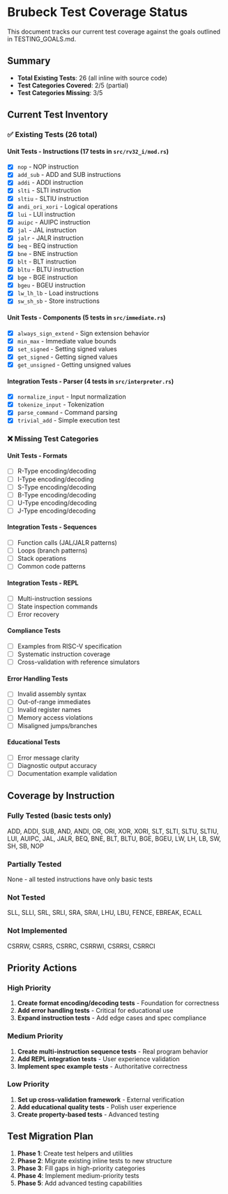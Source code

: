 # Brubeck Test Coverage Status

This document tracks our current test coverage against the goals outlined in TESTING_GOALS.md.

## Summary
- **Total Existing Tests**: 26 (all inline with source code)
- **Test Categories Covered**: 2/5 (partial)
- **Test Categories Missing**: 3/5

## Current Test Inventory

### ✅ Existing Tests (26 total)

#### Unit Tests - Instructions (17 tests in `src/rv32_i/mod.rs`)
- [x] `nop` - NOP instruction
- [x] `add_sub` - ADD and SUB instructions
- [x] `addi` - ADDI instruction
- [x] `slti` - SLTI instruction
- [x] `sltiu` - SLTIU instruction
- [x] `andi_ori_xori` - Logical operations
- [x] `lui` - LUI instruction
- [x] `auipc` - AUIPC instruction
- [x] `jal` - JAL instruction
- [x] `jalr` - JALR instruction
- [x] `beq` - BEQ instruction
- [x] `bne` - BNE instruction
- [x] `blt` - BLT instruction
- [x] `bltu` - BLTU instruction
- [x] `bge` - BGE instruction
- [x] `bgeu` - BGEU instruction
- [x] `lw_lh_lb` - Load instructions
- [x] `sw_sh_sb` - Store instructions

#### Unit Tests - Components (5 tests in `src/immediate.rs`)
- [x] `always_sign_extend` - Sign extension behavior
- [x] `min_max` - Immediate value bounds
- [x] `set_signed` - Setting signed values
- [x] `get_signed` - Getting signed values
- [x] `get_unsigned` - Getting unsigned values

#### Integration Tests - Parser (4 tests in `src/interpreter.rs`)
- [x] `normalize_input` - Input normalization
- [x] `tokenize_input` - Tokenization
- [x] `parse_command` - Command parsing
- [x] `trivial_add` - Simple execution test

### ❌ Missing Test Categories

#### Unit Tests - Formats
- [ ] R-Type encoding/decoding
- [ ] I-Type encoding/decoding
- [ ] S-Type encoding/decoding
- [ ] B-Type encoding/decoding
- [ ] U-Type encoding/decoding
- [ ] J-Type encoding/decoding

#### Integration Tests - Sequences
- [ ] Function calls (JAL/JALR patterns)
- [ ] Loops (branch patterns)
- [ ] Stack operations
- [ ] Common code patterns

#### Integration Tests - REPL
- [ ] Multi-instruction sessions
- [ ] State inspection commands
- [ ] Error recovery

#### Compliance Tests
- [ ] Examples from RISC-V specification
- [ ] Systematic instruction coverage
- [ ] Cross-validation with reference simulators

#### Error Handling Tests
- [ ] Invalid assembly syntax
- [ ] Out-of-range immediates
- [ ] Invalid register names
- [ ] Memory access violations
- [ ] Misaligned jumps/branches

#### Educational Tests
- [ ] Error message clarity
- [ ] Diagnostic output accuracy
- [ ] Documentation example validation

## Coverage by Instruction

### Fully Tested (basic tests only)
ADD, ADDI, SUB, AND, ANDI, OR, ORI, XOR, XORI, SLT, SLTI, SLTU, SLTIU,
LUI, AUIPC, JAL, JALR, BEQ, BNE, BLT, BLTU, BGE, BGEU, LW, LH, LB, SW, SH, SB, NOP

### Partially Tested
None - all tested instructions have only basic tests

### Not Tested
SLL, SLLI, SRL, SRLI, SRA, SRAI, LHU, LBU, FENCE, EBREAK, ECALL

### Not Implemented
CSRRW, CSRRS, CSRRC, CSRRWI, CSRRSI, CSRRCI

## Priority Actions

### High Priority
1. **Create format encoding/decoding tests** - Foundation for correctness
2. **Add error handling tests** - Critical for educational use
3. **Expand instruction tests** - Add edge cases and spec compliance

### Medium Priority
1. **Create multi-instruction sequence tests** - Real program behavior
2. **Add REPL integration tests** - User experience validation
3. **Implement spec example tests** - Authoritative correctness

### Low Priority
1. **Set up cross-validation framework** - External verification
2. **Add educational quality tests** - Polish user experience
3. **Create property-based tests** - Advanced testing

## Test Migration Plan

1. **Phase 1**: Create test helpers and utilities
2. **Phase 2**: Migrate existing inline tests to new structure
3. **Phase 3**: Fill gaps in high-priority categories
4. **Phase 4**: Implement medium-priority tests
5. **Phase 5**: Add advanced testing capabilities